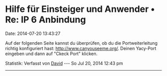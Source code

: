 Hilfe für Einsteiger und Anwender • Re: IP 6 Anbindung
======================================================

Date: 2014-07-20 13:43:27

Auf der folgenden Seite kannst du überprüfen, ob du die
Portweiterleitung richtig konfiguriert hast:
<http://www.canyouseeme.org/>. Deinen Yacy-Port eingeben und dann auf
\"Ckeck Port\" klicken.

Statistik: Verfasst von
[David](http://forum.yacy-websuche.de/memberlist.php?mode=viewprofile&u=8887)
--- So Jul 20, 2014 12:43 pm

------------------------------------------------------------------------
